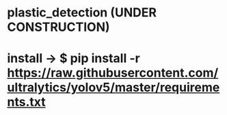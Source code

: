 # plastic_detection (UNDER CONSTRUCTION)

# install -> $ pip install -r https://raw.githubusercontent.com/ultralytics/yolov5/master/requirements.txt
